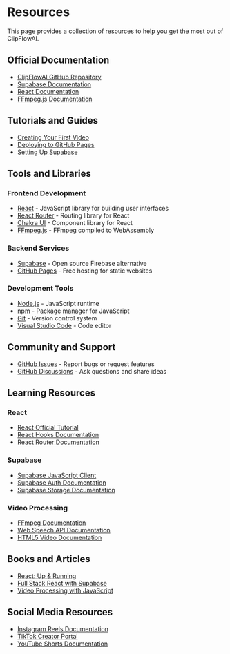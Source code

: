 # Resources

This page provides a collection of resources to help you get the most out of ClipFlowAI.

## Official Documentation

- [ClipFlowAI GitHub Repository](https://github.com/GEMDevEng/ClipFlowAI)
- [Supabase Documentation](https://supabase.com/docs)
- [React Documentation](https://reactjs.org/docs/getting-started.html)
- [FFmpeg.js Documentation](https://github.com/ffmpegwasm/ffmpeg.wasm)

## Tutorials and Guides

- [Creating Your First Video](../user-guide/creating-videos.md)
- [Deploying to GitHub Pages](../deployment/github-pages.md)
- [Setting Up Supabase](../deployment/supabase-setup.md)

## Tools and Libraries

### Frontend Development

- [React](https://reactjs.org/) - JavaScript library for building user interfaces
- [React Router](https://reactrouter.com/) - Routing library for React
- [Chakra UI](https://chakra-ui.com/) - Component library for React
- [FFmpeg.js](https://github.com/ffmpegwasm/ffmpeg.wasm) - FFmpeg compiled to WebAssembly

### Backend Services

- [Supabase](https://supabase.com/) - Open source Firebase alternative
- [GitHub Pages](https://pages.github.com/) - Free hosting for static websites

### Development Tools

- [Node.js](https://nodejs.org/) - JavaScript runtime
- [npm](https://www.npmjs.com/) - Package manager for JavaScript
- [Git](https://git-scm.com/) - Version control system
- [Visual Studio Code](https://code.visualstudio.com/) - Code editor

## Community and Support

- [GitHub Issues](https://github.com/GEMDevEng/ClipFlowAI/issues) - Report bugs or request features
- [GitHub Discussions](https://github.com/GEMDevEng/ClipFlowAI/discussions) - Ask questions and share ideas

## Learning Resources

### React

- [React Official Tutorial](https://reactjs.org/tutorial/tutorial.html)
- [React Hooks Documentation](https://reactjs.org/docs/hooks-intro.html)
- [React Router Documentation](https://reactrouter.com/docs/en/v6)

### Supabase

- [Supabase JavaScript Client](https://supabase.com/docs/reference/javascript/installing)
- [Supabase Auth Documentation](https://supabase.com/docs/guides/auth)
- [Supabase Storage Documentation](https://supabase.com/docs/guides/storage)

### Video Processing

- [FFmpeg Documentation](https://ffmpeg.org/documentation.html)
- [Web Speech API Documentation](https://developer.mozilla.org/en-US/docs/Web/API/Web_Speech_API)
- [HTML5 Video Documentation](https://developer.mozilla.org/en-US/docs/Web/HTML/Element/video)

## Books and Articles

- [React: Up & Running](https://www.oreilly.com/library/view/react-up/9781491931813/)
- [Full Stack React with Supabase](https://www.packtpub.com/product/full-stack-react-with-supabase/9781801079297)
- [Video Processing with JavaScript](https://www.smashingmagazine.com/2021/02/video-processing-javascript/)

## Social Media Resources

- [Instagram Reels Documentation](https://help.instagram.com/1038071743007909)
- [TikTok Creator Portal](https://www.tiktok.com/creators/creator-portal/)
- [YouTube Shorts Documentation](https://support.google.com/youtube/answer/10059070)
